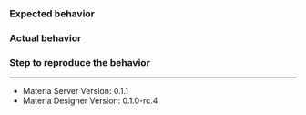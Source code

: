 ### Expected behavior

### Actual behavior

### Step to reproduce the behavior


---

* Materia Server Version: 0.1.1
* Materia Designer Version: 0.1.0-rc.4
